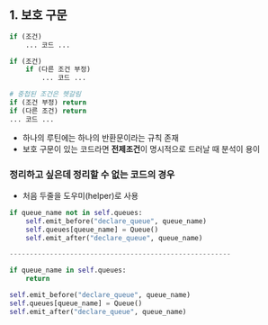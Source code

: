 ## 1. 보호 구문

```python
if (조건)
    ... 코드 ...

if (조건)
    if (다른 조건 부정)
        ... 코드 ...

# 중첩된 조건은 헷갈림
if (조건 부정) return
if (다른 조건) return
... 코드 ...
```

- 하나의 루틴에는 하나의 반환문이라는 규칙 존재
- 보호 구문이 있는 코드라면 **전제조건**이 명시적으로 드러날 때 분석이 용이

### 정리하고 싶은데 정리할 수 없는 코드의 경우
- 처음 두줄을 도우미(helper)로 사용

```python
if queue_name not in self.queues:
    self.emit_before("declare_queue", queue_name)
    self.queues[queue_name] = Queue()
    self.emit_after("declare_queue", queue_name)

-------------------------------------------------------

if queue_name in self.queues:
    return

self.emit_before("declare_queue", queue_name)
self.queues[queue_name] = Queue()
self.emit_after("declare_queue", queue_name)
```
